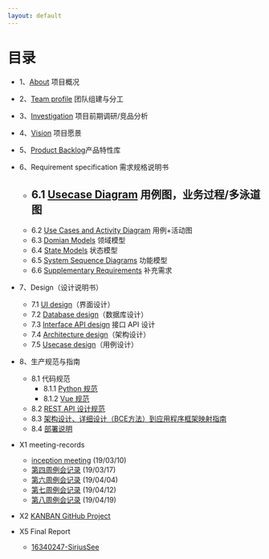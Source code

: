 ```yaml
---
layout: default
---
```


# 目录
* 1、[About](01-about)  项目概况
* 2、[Team profile](02-team-profile)  团队组建与分工
* 3、[Investigation](03-investigation) 项目前期调研/竞品分析
* 4、[Vision](04-vision) 项目愿景
* 5、[Product Backlog](05-product-backlog)产品特性库
* 6、Requirement specification 需求规格说明书
  - 6.1 [Usecase Diagram](06-01-usecase-diagram)  用例图，业务过程/多泳道图
    - 
  - 6.2 [Use Cases and Activity Diagram](06-02-use-case-and-uml-activity-diagram) 用例+活动图
  - 6.3 [Domian Models](06-03-domian-models)  领域模型
  - 6.4 [State Models](06-04-state-models)  状态模型
  - 6.5 [System Sequence Diagrams](06-05-system-sequence-diagrams)  功能模型
  - 6.6 [Supplementary Requirements](06-06-supplementary-requirements)  补充需求
* 7、Design（设计说明书）
  - 7.1 [UI design](07-01-ui-design)（界面设计）
  - 7.2 [Database design](07-02-database-design)（数据库设计）
  - 7.3 [Interface API design](07-03-interface-api-design)  接口 API 设计  
  - 7.4 [Architecture design](07-04-architecture-design)（架构设计）
  - 7.5 [Usecase design](07-05-usercase-design)（用例设计）
* 8、生产规范与指南
  - 8.1 代码规范
    - 8.1.1 [Python 规范](https://zh-google-styleguide.readthedocs.io/en/latest/google-python-styleguide/contents/#)
    - 8.1.2 [Vue 规范](https://cn.vuejs.org/v2/style-guide/index.html)
  - 8.2 [REST API 设计规范](https://docs.microsoft.com/zh-cn/azure/architecture/best-practices/api-design)
  - 8.3 [架构设计、详细设计（BCE方法）到应用程序框架映射指南](08-03-ecb-design)
  - 8.4 [部署说明](08-04-deployment-instruction)

* X1 meeting-records
  - [inception meeting](X1-01-inception-meeting) (19/03/10)
  - [第四周例会记录](X1-02-week4-meeting-records) (19/03/17)
  - [第六周例会记录]() (19/04/04)
  - [第七周例会记录](X1-03-week7-meeting-record) (19/04/12)
  - [第八周例会记录](X1-04-week8-meeting-record) (19/04/19)
* X2 [KANBAN GitHub Project](https://github.com/2019-system-analysis-team/Hands-On-Money/projects)
* X5 Final Report
  - [16340247-SiriusSee](X5-01)

